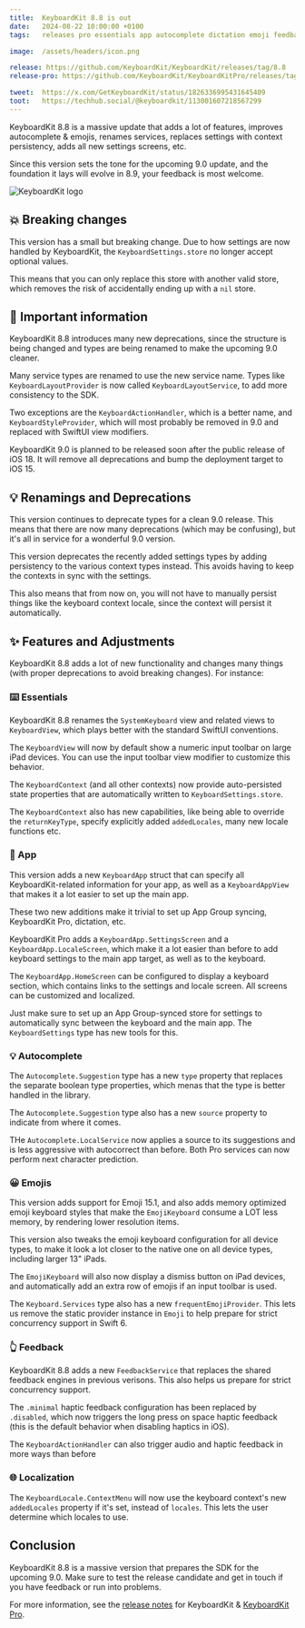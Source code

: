```yaml
---
title:  KeyboardKit 8.8 is out
date:   2024-08-22 10:00:00 +0100
tags:   releases pro essentials app autocomplete dictation emoji feedback layout settings

image:  /assets/headers/icon.png

release: https://github.com/KeyboardKit/KeyboardKit/releases/tag/8.8
release-pro: https://github.com/KeyboardKit/KeyboardKitPro/releases/tag/8.8

tweet:  https://x.com/GetKeyboardKit/status/1826336995431645409
toot:   https://techhub.social/@keyboardkit/113001607218567299
---
```


KeyboardKit 8.8 is a massive update that adds a lot of features, improves autocomplete & emojis, renames services, replaces settings with context persistency, adds all new settings screens, etc.

Since this version sets the tone for the upcoming 9.0 update, and the foundation it lays will evolve in 8.9, your feedback is most welcome.

![KeyboardKit logo]({{page.image}})


## 💥 Breaking changes

This version has a small but breaking change. Due to how settings are now handled by KeyboardKit, the `KeyboardSettings.store` no longer accept optional values. 

This means that you can only replace this store with another valid store, which removes the risk of accidentally ending up with a `nil` store.


## 🚨 Important information

KeyboardKit 8.8 introduces many new deprecations, since the structure is being changed and types are being renamed to make the upcoming 9.0 cleaner.

Many service types are renamed to use the new service name. Types like `KeyboardLayoutProvider` is now called `KeyboardLayoutService`, to add more consistency to the SDK.

Two exceptions are the `KeyboardActionHandler`, which is a better name, and `KeyboardStyleProvider`, which will most probably be removed in 9.0 and replaced with SwiftUI view modifiers.

KeyboardKit 9.0 is planned to be released soon after the public release of iOS 18. It will remove all deprecations and bump the deployment target to iOS 15.


## 💡 Renamings and Deprecations

This version continues to deprecate types for a clean 9.0 release. This means that there are now many deprecations (which may be confusing), but it's all in service for a wonderful 9.0 version.

This version deprecates the recently added settings types by adding persistency to the various context types instead. This avoids having to keep the contexts in sync with the settings.

This also means that from now on, you will not have to manually persist things like the keyboard context locale, since the context will persist it automatically.


## ✨ Features and Adjustments

KeyboardKit 8.8 adds a lot of new functionality and changes many things (with proper deprecations to avoid breaking changes). For instance:

### ⌨️ Essentials

KeyboardKit 8.8 renames the `SystemKeyboard` view and related views to `KeyboardView`, which plays better with the standard SwiftUI conventions.

The `KeyboardView` will now by default show a numeric input toolbar on large iPad devices. You can use the input toolbar view modifier to customize this behavior.

The `KeyboardContext` (and all other contexts) now provide auto-persisted state properties that are automatically written to `KeyboardSettings.store`.

The `KeyboardContext` also has new capabilities, like being able to override the `returnKeyType`, specify explicitly added `addedLocales`, many new locale functions etc.


### 📱 App

This version adds a new `KeyboardApp` struct that can specify all KeyboardKit-related information for your app, as well as a `KeyboardAppView` that makes it a lot easier to set up the main app.

These two new additions make it trivial to set up App Group syncing, KeyboardKit Pro, dictation, etc.


KeyboardKit Pro adds a `KeyboardApp.SettingsScreen` and a `KeyboardApp.LocaleScreen`, which make it a lot easier than before to add keyboard settings to the main app target, as well as to the keyboard.

The `KeyboardApp.HomeScreen` can be configured to display a keyboard section, which contains links to the settings and locale screen. All screens can be customized and localized.

Just make sure to set up an App Group-synced store for settings to automatically sync between the keyboard and the main app. The `KeyboardSettings` type has new tools for this.

### 💡 Autocomplete

The `Autocomplete.Suggestion` type has a new `type` property that replaces the separate boolean type properties, which menas that the type is better handled in the library.

The `Autocomplete.Suggestion` type also has a new `source` property to indicate from where it comes.

THe `Autocomplete.LocalService` now applies a source to its suggestions and is less aggressive with autocorrect than before. Both Pro services can now perform next character prediction.

### 😀 Emojis

This version adds support for Emoji 15.1, and also adds memory optimized emoji keyboard styles that make the `EmojiKeyboard` consume a LOT less memory, by rendering lower resolution items. 

This version also tweaks the emoji keyboard configuration for all device types, to make it look a lot closer to the native one on all device types, including larger 13" iPads.

The `EmojiKeyboard` will also now display a dismiss button on iPad devices, and automatically add an extra row of emojis if an input toolbar is used.

The `Keyboard.Services` type also has a new `frequentEmojiProvider`. This lets us remove the static provider instance in `Emoji` to help prepare for strict concurrency support in Swift 6.

### 👆 Feedback

KeyboardKit 8.8 adds a new `FeedbackService` that replaces the shared feedback engines in previous verisons. This also helps us prepare for strict concurrency support.

The `.minimal` haptic feedback configuration has been replaced by `.disabled`, which now triggers the long press on space haptic feedback (this is the default behavior when disabling haptics in iOS).

The `KeyboardActionHandler` can also trigger audio and haptic feedback in more ways than before

### 🌐 Localization

The `KeyboardLocale.ContextMenu` will now use the keyboard context's new `addedLocales` property if it's set, instead of `locales`. This lets the user determine which locales to use.


## Conclusion

KeyboardKit 8.8 is a massive version that prepares the SDK for the upcoming 9.0. Make sure to test the release candidate and get in touch if you have feedback or run into problems.

For more information, see the [release notes]({{page.release}}) for KeyboardKit & [KeyboardKit Pro]({{page.release-pro}}).